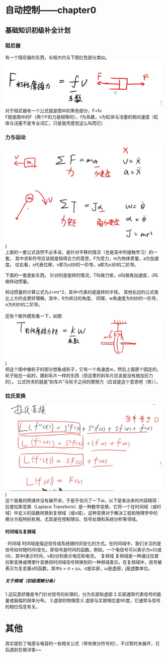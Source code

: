 # 自动控制——chapter0
## 基础知识初级补全计划
### 阻尼器
有一个阻尼器的东西，长相大约与下图红色部分类似。  
![alt text](image.png)<br>
对于阻尼器有一个公式就是图中的黑色部分，F=fv  
F就是图中的F（两个F的力是相等的），f为系数，v为缸体与活塞的相对速度（缸体与活塞不是专业词汇，只是我凭感觉这么叫而已）

### 力与运动
![alt text](image-1.png))<br>
上面的一套公式自然不必多说，是针对平移的情况（也是高中所接触学习）的一套。
其中求和符号应该就是指得合力的意思，F为受力，m为物体质量，a为加速度。
往右看，x代表位移，v即为x对t的一阶导，a即为x对t的二阶导。

下面的一套是新东西。
针对的是旋转的情况，T叫做力矩，α叫做角加速度，J叫做转动惯量。

转动惯量的计算公式为J=mr^2，其中r代表的是旋转的半径。
其他右边的公式类比上方的会更好理解。其中，θ为转过的角度。
同理，w角速度为θ对t的一阶导，α为θ对t的二阶导。  
<br>
还有个额外模型看一下，如图
![alt text](image-2.png))<br>
把这个图中像轮子的部分想象成轮子，它有一个角速度w，然后上面那个固定的，轮子贴在一起的，跟刹车片一样的东西（但这里的刹车片应该是没有施加压力的）。
公式所求的就是“刹车片”与轮子之间的摩擦力（应该是这个意思吧（笑））。

### 拉氏变换
![alt text](image-3.png))<br>
这个我看的网课并没有展开讲，于是乎去问了一下ai，以下是查出来的内容精简：  
拉普拉斯变换（Laplace Transform）是一种数学变换，它将一个在时间域（或时域）中定义的函数转换到复频域（或s域）。这种变换对于解决工程和物理学中的微分方程特别有用，尤其是在控制理论、信号处理和系统分析等领域。
#### 时间域与复频域
· 时间域
时间域是描述信号或系统随时间变化的方式。在时间域中，我们关注的是信号如何随时间t变化，即信号是时间的函数。例如，一个电信号可以表示为v(t)或i(t)，其中t表示时间，v和i分别表示电压和电流。
·复频域
复频域是一种通过拉普拉斯变换或傅里叶变换将时间域信号转换到的一种频域表示。在复频域中，信号被表示为复变量s的函数，其中s = σ + jω，σ是实部，ω是虚部，j是虚数单位。
##### 关于频域（初级理解分条）
1.这玩意好像是专门针对信号的处理的，分为实部和虚部
2.实部通常代表信号的能量或振幅的频率分布。
3.虚部的物理意义
虚部与实部相位差90度，它通常与信号的相位信息有关。


# 其他
其实提到了电感与电容的一些相关公式（带有微分符号的），不过暂时未展开，日后遇到在做详查~~